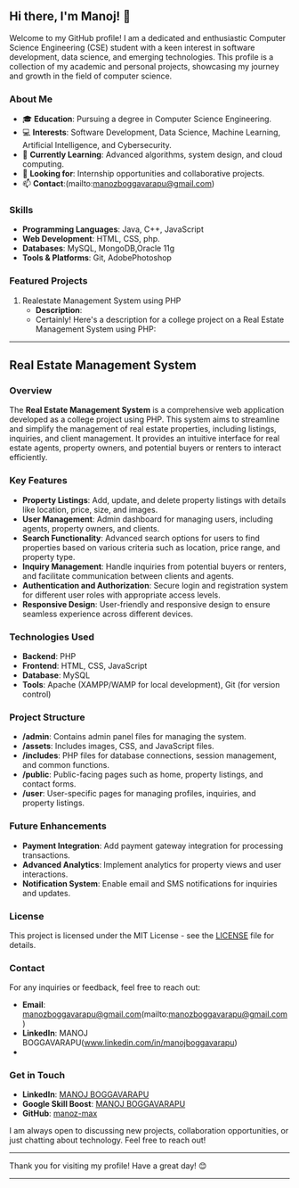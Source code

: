 ## Hi there, I'm Manoj! 👋

Welcome to my GitHub profile! I am a dedicated and enthusiastic Computer Science Engineering (CSE) student with a keen interest in software development, data science, and emerging technologies. This profile is a collection of my academic and personal projects, showcasing my journey and growth in the field of computer science.

### About Me

- 🎓 **Education**: Pursuing a degree in Computer Science Engineering.
- 💻 **Interests**: Software Development, Data Science, Machine Learning, Artificial Intelligence, and Cybersecurity.
- 🌱 **Currently Learning**: Advanced algorithms, system design, and cloud computing.
- 🤝 **Looking for**: Internship opportunities and collaborative projects.
- 📫 **Contact**:(mailto:manozboggavarapu@gmail.com)

### Skills

- **Programming Languages**:  Java, C++, JavaScript
- **Web Development**: HTML, CSS, php.
- **Databases**: MySQL, MongoDB,Oracle 11g 
- **Tools & Platforms**: Git, AdobePhotoshop

### Featured Projects

1. Realestate Management System using PHP
   - **Description**:
   - Certainly! Here's a description for a college project on a Real Estate Management System using PHP:

---

## Real Estate Management System

### Overview

The **Real Estate Management System** is a comprehensive web application developed as a college project using PHP. This system aims to streamline and simplify the management of real estate properties, including listings, inquiries, and client management. It provides an intuitive interface for real estate agents, property owners, and potential buyers or renters to interact efficiently.

### Key Features

- **Property Listings**: Add, update, and delete property listings with details like location, price, size, and images.
- **User Management**: Admin dashboard for managing users, including agents, property owners, and clients.
- **Search Functionality**: Advanced search options for users to find properties based on various criteria such as location, price range, and property type.
- **Inquiry Management**: Handle inquiries from potential buyers or renters, and facilitate communication between clients and agents.
- **Authentication and Authorization**: Secure login and registration system for different user roles with appropriate access levels.
- **Responsive Design**: User-friendly and responsive design to ensure seamless experience across different devices.

### Technologies Used

- **Backend**: PHP
- **Frontend**: HTML, CSS, JavaScript
- **Database**: MySQL
- **Tools**: Apache (XAMPP/WAMP for local development), Git (for version control)

### Project Structure

- **/admin**: Contains admin panel files for managing the system.
- **/assets**: Includes images, CSS, and JavaScript files.
- **/includes**: PHP files for database connections, session management, and common functions.
- **/public**: Public-facing pages such as home, property listings, and contact forms.
- **/user**: User-specific pages for managing profiles, inquiries, and property listings.

### Future Enhancements

- **Payment Integration**: Add payment gateway integration for processing transactions.
- **Advanced Analytics**: Implement analytics for property views and user interactions.
- **Notification System**: Enable email and SMS notifications for inquiries and updates.

### License

This project is licensed under the MIT License - see the [LICENSE](LICENSE) file for details.

### Contact

For any inquiries or feedback, feel free to reach out:
- **Email**: manozboggavarapu@gmail.com(mailto:manozboggavarapu@gmail.com)
- **LinkedIn**: MANOJ BOGGAVARAPU(www.linkedin.com/in/manojboggavarapu)
- 
### Get in Touch

- **LinkedIn**: [MANOJ BOGGAVARAPU](https://www.linkedin.com/in/yourprofile)
- **Google Skill Boost**: [MANOJ BOGGAVARAPU](https://www.cloudskillsboost.google/public_profiles/d703c215-d199-4c2c-9f31-377890888e8d)
- **GitHub**: [manoz-max](https://github.com/manoz-max)

I am always open to discussing new projects, collaboration opportunities, or just chatting about technology. Feel free to reach out!

---

Thank you for visiting my profile! Have a great day! 😊

---
